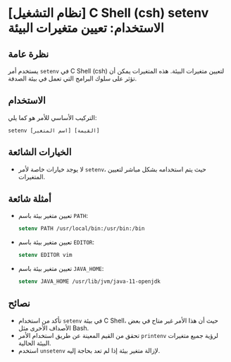 # [نظام التشغيل] C Shell (csh) setenv الاستخدام: تعيين متغيرات البيئة

## نظرة عامة
يستخدم أمر `setenv` في C Shell (csh) لتعيين متغيرات البيئة. هذه المتغيرات يمكن أن تؤثر على سلوك البرامج التي تعمل في بيئة الصدفة.

## الاستخدام
التركيب الأساسي للأمر هو كما يلي:
```
setenv [اسم المتغير] [القيمة]
```

## الخيارات الشائعة
- لا يوجد خيارات خاصة لأمر `setenv`، حيث يتم استخدامه بشكل مباشر لتعيين المتغيرات.

## أمثلة شائعة
- تعيين متغير بيئة باسم `PATH`:
  ```csh
  setenv PATH /usr/local/bin:/usr/bin:/bin
  ```

- تعيين متغير بيئة باسم `EDITOR`:
  ```csh
  setenv EDITOR vim
  ```

- تعيين متغير بيئة باسم `JAVA_HOME`:
  ```csh
  setenv JAVA_HOME /usr/lib/jvm/java-11-openjdk
  ```

## نصائح
- تأكد من استخدام `setenv` في بيئة C Shell، حيث أن هذا الأمر غير متاح في بعض الأصداف الأخرى مثل Bash.
- تحقق من القيم المعينة عن طريق استخدام الأمر `printenv` لرؤية جميع متغيرات البيئة الحالية.
- استخدم `unsetenv` لإزالة متغير بيئة إذا لم تعد بحاجة إليه.